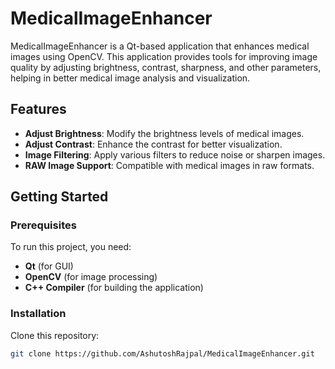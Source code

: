 # MedicalImageEnhancer

MedicalImageEnhancer is a Qt-based application that enhances medical images using OpenCV. This application provides tools for improving image quality by adjusting brightness, contrast, sharpness, and other parameters, helping in better medical image analysis and visualization.

## Features
- **Adjust Brightness**: Modify the brightness levels of medical images.
- **Adjust Contrast**: Enhance the contrast for better visualization.
- **Image Filtering**: Apply various filters to reduce noise or sharpen images.
- **RAW Image Support**: Compatible with medical images in raw formats.

## Getting Started

### Prerequisites
To run this project, you need:
- **Qt** (for GUI)
- **OpenCV** (for image processing)
- **C++ Compiler** (for building the application)

### Installation

Clone this repository:
```bash
git clone https://github.com/AshutoshRajpal/MedicalImageEnhancer.git

